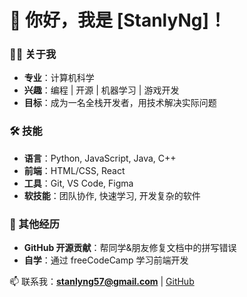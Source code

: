 # 👋 你好，我是 [StanlyNg]！

### 🧑‍💻 关于我
- **专业**：计算机科学  
- **兴趣**：编程 | 开源 | 机器学习 | 游戏开发  
- **目标**：成为一名全栈开发者，用技术解决实际问题  

### 🛠️ 技能
- **语言**：Python, JavaScript, Java, C++
- **前端**：HTML/CSS, React  
- **工具**：Git, VS Code, Figma  
- **软技能**：团队协作, 快速学习, 开发复杂的软件

### 📌 其他经历
- **GitHub 开源贡献**：帮同学&朋友修复文档中的拼写错误   
- **自学**：通过 freeCodeCamp 学习前端开发  

📫 联系我：**stanlyng57@gmail.com** | [GitHub](https://github.com/stanlyng)  
